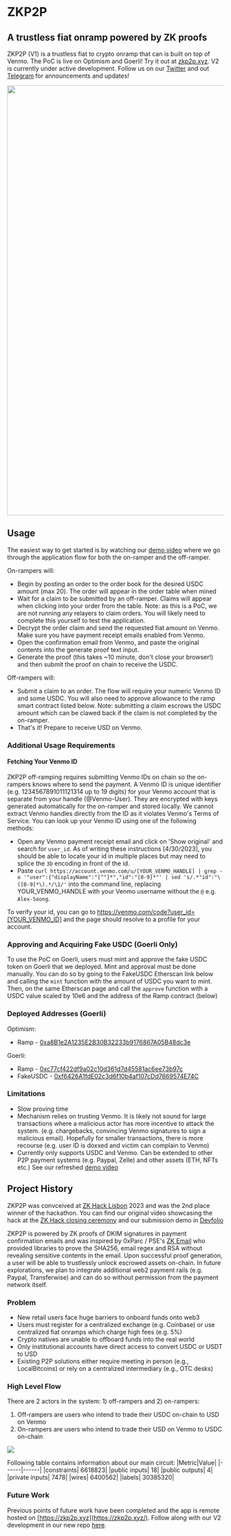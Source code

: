 # ZKP2P

## A trustless fiat onramp powered by ZK proofs
ZKP2P (V1) is a trustless fiat to crypto onramp that can is built on top of Venmo. The PoC is live on Optimism and Goerli! Try it out at [zkp2p.xyz](https://zkp2p.xyz/). V2 is currently under active development. Follow us on our [Twitter](https://twitter.com/zkp2p) and out [Telegram](https://t.me/+XDj9FNnW-xs5ODNl) for announcements and updates!

<img width="1000" align="center" src="https://user-images.githubusercontent.com/6797244/229355494-3f9fd4aa-76a2-4219-b294-88e356e43345.jpeg"/>


## Usage
The easiest way to get started is by watching our [demo video](https://drive.google.com/file/d/1BmTyeAfsi4K9iuZQ-G6YBGv5SqysUHj5/view?usp=sharing) where we go through the application flow for both the on-ramper and the off-ramper.

On-rampers will:
* Begin by posting an order to the order book for the desired USDC amount (max 20). The order will appear in the order table when mined
* Wait for a claim to be submitted by an off-ramper. Claims will appear when clicking into your order from the table. Note: as this is a PoC, we are not running any relayers to claim orders. You will likely need to complete this yourself to test the application.
* Decrypt the order claim and send the requested fiat amount on Venmo. Make sure you have payment receipt emails enabled from Venmo.
* Open the confirmation email from Venmo, and paste the original contents into the generate proof text input.
* Generate the proof (this takes ~10 minute, don't close your browser!) and then submit the proof on chain to receive the USDC.

Off-rampers will:
* Submit a claim to an order. The flow will require your numeric Venmo ID and some USDC. You will also need to approve allowance to the ramp smart contract listed below. Note: submitting a claim escrows the USDC amount which can be clawed back if the claim is not completed by the on-ramper.
* That's it! Prepare to receive USD on Venmo.


### Additional Usage Requirements

#### Fetching Your Venmo ID
ZKP2P off-ramping requires submitting Venmo IDs on chain so the on-rampers knows where to send the payment. A Venmo ID is unique identifier (e.g. 1234567891011121314 up to 19 digits) for your Venmo account that is separate from your handle (@Venmo-User). They are encrypted with keys generated automatically for the on-ramper and stored locally. We cannot extract Venmo handles directly from the ID as it violates Venmo's Terms of Service. You can look up your Venmo ID using one of the following methods:

- Open any Venmo payment receipt email and click on 'Show original' and search for `user_id`. As of writing these instructions [4/30/2023], you should be able to locate your id in multiple places but may need to splice the `3D` encoding in front of the id.
- Paste `curl https://account.venmo.com/u/[YOUR_VENMO_HANDLE] | grep -o '"user":{"displayName":"[^"]*","id":"[0-9]*"' | sed 's/.*"id":"\([0-9]*\).*/\1/'` into the command line, replacing YOUR_VENMO_HANDLE with your Venmo username without the `@` e.g. `Alex-Soong`.

To verify your id, you can go to https://venmo.com/code?user_id=[YOUR_VENMO_ID] and the page should resolve to a profile for your account.

### Approving and Acquiring Fake USDC (Goerli Only)

To use the PoC on Goerli, users must mint and approve the fake USDC token on Goerli that we deployed. Mint and approval must be done manually. You can do so by going to the FakeUSDC Etherscan link below and calling the `mint` function with the amount of USDC you want to mint. Then, on the same Etherscan page and call the `approve` function with a USDC value scaled by 10e6 and the address of the Ramp contract (below)

### Deployed Addresses (Goerli)
Optimism:
- Ramp - [0xa8B1e2A1235E2B30B32233b9176867A05B48dc3e](https://optimistic.etherscan.io/address/0xa8B1e2A1235E2B30B32233b9176867A05B48dc3e)

Goerli:
- Ramp - [0xc77cf422df9a02c10d361d7d45581ac6ee73b97c](https://goerli.etherscan.io/address/0xc77cf422df9a02c10d361d7d45581ac6ee73b97c)
- FakeUSDC - [0xf6426A1fdE02c3d6f10b4af107cDd7669574E74C](https://goerli.etherscan.io/address/0xf6426A1fdE02c3d6f10b4af107cDd7669574E74C)


### Limitations

- Slow proving time
- Mechanism relies on trusting Venmo. It is likely not sound for large transactions where a malicious actor has more incentive to attack the system. (e.g. chargebacks, convincing Venmo signatures to sign a malicious email). Hopefully for smaller transactions, there is more recourse (e.g. user ID is doxxed and victim can complain to Venmo)
- Currently only supports USDC and Venmo. Can be extended to other P2P payment systems (e.g. Paypal, Zelle) and other assets (ETH, NFTs etc.)
See our refreshed [demo video](https://drive.google.com/file/d/1CaPoVMrZUEuvsFhXLLI9D1wUXevqSwkT/view?usp=drive_link)

## Project History
ZKP2P was convceived at [ZK Hack Lisbon](https://www.zklisbon.com/) 2023 and was the 2nd place winner of the hackathon. You can find our original video showcasing the hack at the [ZK Hack closing ceremony](https://www.youtube.com/watch?v=GjxNsZ-Gg-Q) and our submission demo in [Devfolio](https://devfolio.co/projects/zkpp-23ef)

ZKP2P is powered by ZK proofs of DKIM signatures in payment confirmation emails and was inspired by 0xParc / PSE's [ZK Email](https://github.com/zkemail/zk-email-verify/) who provided libraries to prove the SHA256, email regex and RSA without revealing sensitive contents in the email. Upon successful proof generation, a user will be able to trustlessly unlock escrowed assets on-chain. In future explorations, we plan to integrate additional web2 payment rails (e.g. Paypal, Transferwise) and can do so without permission from the payment network itself.

### Problem

- New retail users face huge barriers to onboard funds onto web3
- Users must register for a centralized exchange (e.g. Coinbase) or use centralized fiat onramps which charge high fees (e.g. 5%)
- Crypto natives are unable to offboard funds into the real world
- Only institutional accounts have direct access to convert USDC or USDT to USD
- Existing P2P solutions either require meeting in person (e.g., LocalBitcoins) or rely on a centralized intermediary (e.g., OTC desks)

### High Level Flow

There are 2 actors in the system: 1) off-rampers and 2) on-rampers:

1. Off-rampers are users who intend to trade their USDC on-chain to USD on Venmo
2. On-rampers are users who intend to trade their USD on Venmo to USDC on-chain

<img src="./images/P2P_Venmo_Onramp_v1.png">

Following table contains information about our main circuit:
|Metric|Value|
|------|------|
|constraints| 6618823|
|public inputs| 18|
|public outputs| 4|
|private inputs| 7478|
|wires| 6400562|
|labels| 30385320|


### Future Work
Previous points of future work have been completed and the app is remote hosted on [https://zkp2p.xyz](https://zkp2p.xyz/). Follow along with our V2 development in our new repo [here](https://github.com/zkp2p/zk-p2p).
